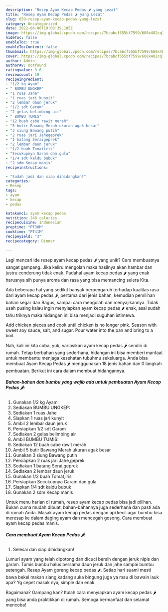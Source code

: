 ```yaml
---
description: "Resep Ayam Kecap Pedas 🌶 yang Lezat"
title: "Resep Ayam Kecap Pedas 🌶 yang Lezat"
slug: 659-resep-ayam-kecap-pedas-yang-lezat
category: Uncategorized
date: 2022-06-06T19:08:39.105Z
image: https://img-global.cpcdn.com/recipes/7bcabcf555bf7599/680x482cq70/ayam-kecap-pedas-foto-resep-utama.jpg
hideToc: false
enableToc: true
enableTocContent: false
thumbnail: https://img-global.cpcdn.com/recipes/7bcabcf555bf7599/680x482cq70/ayam-kecap-pedas-foto-resep-utama.jpg
cover: https://img-global.cpcdn.com/recipes/7bcabcf555bf7599/680x482cq70/ayam-kecap-pedas-foto-resep-utama.jpg
author: Admin
authorAv: notfound
ratingvalue: 3.6
reviewcount: 19
recipeingredient:
- "1/2 kg Ayam"
- " BUMBU UNGKEP"
- "1 ruas Jahe"
- "1 ruas jari kunyit"
- "2 lembar daun jeruk"
- "1/2 sdt Garam"
- "2 gelas belimbing air"
- " BUMBU TUMIS"
- "12 buah cabe rawit merah"
- "5 butir Bawang Merah ukuran agak besar"
- "3 siung Bawang putih"
- "2 ruas jari Jahegeprek"
- "1 batang Seraigeprek"
- "2 lembar daun jeruk"
- "1/2 buah Tomatiris"
- "Secukupnya Garam dan gula"
- "1/4 sdt kaldu bubuk"
- "2 sdm Kecap manis"
recipeinstructions:

- "Sudah jadi dan siap dihidangkan!"
categories:
- Resep
tags:
- ayam
- kecap
- pedas

katakunci: ayam kecap pedas 
nutrition: 248 calories
recipecuisine: Indonesian
preptime: "PT30M"
cooktime: "PT41M"
recipeyield: "3"
recipecategory: Dinner

---
```





Lagi mencari ide resep ayam kecap pedas 🌶 yang unik? Cara membuatnya sangat gampang. Jika keliru mengolah maka hasilnya akan hambar dan justru cenderung tidak enak. Padahal ayam kecap pedas 🌶 yang enak harusnya sih punya aroma dan rasa yang bisa memancing selera Kita.





Ada beberapa hal yang sedikit banyak berpengaruh terhadap kualitas rasa dari ayam kecap pedas 🌶, pertama dari jenis bahan, kemudian pemilihan bahan segar dan Bagus, sampai cara mengolah dan menyajikannya. Tidak usah pusing kalau ingin menyiapkan ayam kecap pedas 🌶 enak,      asal sudah tahu triknya maka hidangan ini bisa menjadi suguhan istimewa.














Add chicken pieces and cook until chicken is no longer pink. Season with sweet soy sauce, salt, and sugar. Pour water into the pan and bring to a boil.






Nah, kali ini kita coba, yuk, variasikan ayam kecap pedas 🌶 sendiri di rumah. Tetap berbahan yang sederhana, hidangan ini bisa memberi manfaat untuk membantu menjaga kesehatan tubuhmu sekeluarga. Anda bisa membuat Ayam Kecap Pedas 🌶 menggunakan 18 jenis bahan dan 0 langkah pembuatan. Berikut ini cara dalam membuat hidangannya.

<!--inarticleads1-->

##### Bahan-bahan dan bumbu yang wajib ada untuk pembuatan Ayam Kecap Pedas 🌶:

1. Gunakan 1/2 kg Ayam
1. Sediakan  BUMBU UNGKEP:
1. Sediakan 1 ruas Jahe
1. Siapkan 1 ruas jari kunyit
1. Ambil 2 lembar daun jeruk
1. Persiapkan 1/2 sdt Garam
1. Sediakan 2 gelas belimbing air
1. Ambil  BUMBU TUMIS:
1. Sediakan 12 buah cabe rawit merah
1. Ambil 5 butir Bawang Merah ukuran agak besar
1. Gunakan 3 siung Bawang putih
1. Persiapkan 2 ruas jari Jahe,geprek
1. Sediakan 1 batang Serai,geprek
1. Sediakan 2 lembar daun jeruk
1. Gunakan 1/2 buah Tomat,iris
1. Persiapkan Secukupnya Garam dan gula
1. Siapkan 1/4 sdt kaldu bubuk
1. Gunakan 2 sdm Kecap manis


Untuk menu harian di rumah, resep ayam kecap pedas bisa jadi pilihan. Bukan cuma mudah dibuat, bahan-bahannya juga sederhana dan pasti ada di rumah Anda. Masak ayam kecap pedas dengan api kecil agar bumbu bisa meresap ke dalam daging ayam dan mencegah gosong. Cara membuat ayam kecap pedas manis. 

<!--inarticleads2-->

##### Cara membuat Ayam Kecap Pedas 🌶:


1. Selesai dan siap dihidangkan!

Lumuri ayam yang telah dipotong dan dicuci bersih dengan jeruk nipis dan garam. Tumis bumbu halus bersama daun jeruk dan jahe sampai bumbu setengah. Resep Ayam goreng kecap pedas 🌶. Setiap hari suami mesti bawa bekel makan siang,kadang suka bingung juga ya mau di bawain lauk apa? Yg cepet masak nya, simple dan enak. 

Bagaimana? Gampang kan? Itulah cara menyiapkan ayam kecap pedas 🌶 yang bisa anda praktikkan di rumah. Semoga bermanfaat dan selamat mencoba!
